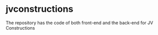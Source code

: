 # jvconstructions
The repository has the code of both front-end and the back-end for JV Constructions
